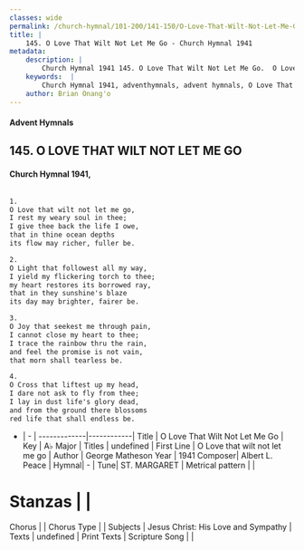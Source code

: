 ```yaml
---
classes: wide
permalink: /church-hymnal/101-200/141-150/O-Love-That-Wilt-Not-Let-Me-Go/
title: |
    145. O Love That Wilt Not Let Me Go - Church Hymnal 1941
metadata:
    description: |
        Church Hymnal 1941 145. O Love That Wilt Not Let Me Go.  O Love that wilt not let me go, I rest my weary soul in thee; I give thee back the life I owe, that in thine ocean depths its flow may richer, fuller be.  
    keywords:  |
        Church Hymnal 1941, adventhymnals, advent hymnals, O Love That Wilt Not Let Me Go, O Love that wilt not let me go. 
    author: Brian Onang'o
---
```


#### Advent Hymnals
## 145. O LOVE THAT WILT NOT LET ME GO
####  Church Hymnal 1941,

```txt

1.
O Love that wilt not let me go,
I rest my weary soul in thee;
I give thee back the life I owe,
that in thine ocean depths
its flow may richer, fuller be.

2.
O Light that followest all my way,
I yield my flickering torch to thee;
my heart restores its borrowed ray,
that in they sunshine's blaze
its day may brighter, fairer be.

3.
O Joy that seekest me through pain,
I cannot close my heart to thee;
I trace the rainbow thru the rain,
and feel the promise is not vain,
that morn shall tearless be.

4.
O Cross that liftest up my head,
I dare not ask to fly from thee;
I lay in dust life's glory dead,
and from the ground there blossoms
red life that shall endless be.


```

- |   -  |
-------------|------------|
Title | O Love That Wilt Not Let Me Go |
Key | A♭ Major |
Titles | undefined |
First Line | O Love that wilt not let me go |
Author | George Matheson
Year | 1941
Composer| Albert L. Peace |
Hymnal|  - |
Tune| ST. MARGARET |
Metrical pattern | |
# Stanzas |  |
Chorus |  |
Chorus Type |  |
Subjects | Jesus Christ: His Love and Sympathy |
Texts | undefined |
Print Texts | 
Scripture Song |  |
    
